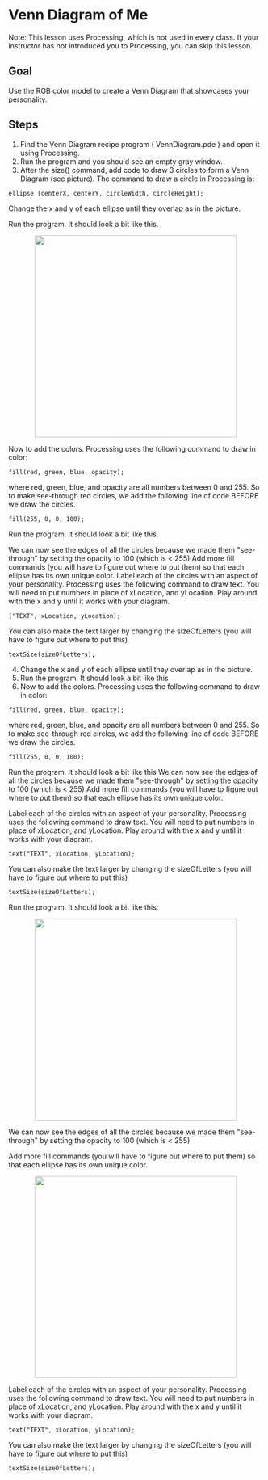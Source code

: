 

# Venn Diagram of Me

Note: This lesson uses Processing, which is not used in every class. If your
instructor has not introduced you to Processing, you can skip this lesson. 

## Goal

Use the RGB color model to create a Venn Diagram that showcases your personality.

## Steps

1. Find the Venn Diagram recipe program ( VennDiagram.pde ) and open it using Processing.
2. Run the program and you should see an empty gray window.
3. After the size() command, add code to draw 3 circles to form a Venn Diagram (see picture).
The command to draw a circle in Processing is:
```
ellipse (centerX, centerY, circleWidth, circleHeight);
```
Change the x and y of each ellipse until they overlap as in the picture.

Run the program. It should look a bit like this.

<center><img src="./whiteCircles.png" width="400px"></center> 


Now to add the colors. Processing uses the following command to draw in color:
```
fill(red, green, blue, opacity);
```

where red, green, blue, and opacity are all numbers between 0 and 255. So to make see-through red circles, we add the following line of code BEFORE we draw the circles.
```
fill(255, 0, 0, 100);
```

Run the program. It should look a bit like this.


 We can now see the edges of all the circles because we made
 them "see-through" by setting the opacity to 100 (which is < 255) Add more
 fill commands (you will have to figure out where to put them) so that each
 ellipse has its own unique color. Label each of the circles with an aspect
 of your personality. Processing uses the following command to draw text. You
 will need to put numbers in place of xLocation, and yLocation. Play around
 with the x and y until it works with your diagram.

  ``` text
 ("TEXT", xLocation, yLocation); 
 ```

You can also make the text larger by changing the sizeOfLetters (you will have to figure out where to put this)
```
textSize(sizeOfLetters);
```
4. Change the x and y of each ellipse until they overlap as in the picture.
5. Run the program. It should look a bit like this
6. Now to add the colors. Processing uses the following command to draw in color:
```
fill(red, green, blue, opacity);
```

where red, green, blue, and opacity are all numbers between 0 and 255. So to make see-through red circles, we add the following line of code BEFORE we draw the circles.
```
fill(255, 0, 0, 100);
```

Run the program. It should look a bit like this We can now see the edges of
all the circles because we made them "see-through" by setting the opacity to
100 (which is < 255) Add more fill commands (you will have to figure out
where to put them) so that each ellipse has its own unique color.

Label each of the circles with an aspect of your personality. Processing uses
the following command to draw text. You will need to put numbers in place of
xLocation, and yLocation. Play around with the x and y until it works with
your diagram.

```
text("TEXT", xLocation, yLocation);
```

You can also make the text larger by changing the sizeOfLetters (you will have
to figure out where to put this)

```
textSize(sizeOfLetters);
```
Run the program. It should look a bit like this:


<center><img src="./redCircles.png" width="400px"></center> 

 We can now see the edges of all the circles because we made
 them "see-through" by setting the opacity to 100 (which is < 255)

Add more fill commands (you will have to figure out where to put them) so that
each ellipse has its own unique color.

<center><img src="./colorfulCircles.png" width="400px"></center> 

Label each of the circles with an aspect of your personality. Processing uses
the following command to draw text. You will need to put numbers in place of
xLocation, and yLocation. Play around with the x and y until it works with
your diagram.

```
text("TEXT", xLocation, yLocation);

```

You can also make the text larger by changing the sizeOfLetters (you will have
to figure out where to put this)

```
textSize(sizeOfLetters);
```



